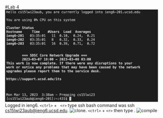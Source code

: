 #Lab 4
![Login](Login.png)
Logged in ieng6. 
```<ctrl>``` + ``` <r>``` type ssh bash command was ssh cs15lwi23aub@ieng6.ucsd.edu.
![clone](reverseGitClone.png). 
```<ctrl>``` + ```<r>```  then type <git><space><clone>. 
![compile](compilejava.png) 




